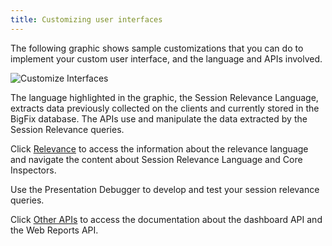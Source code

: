 ```yaml
---
title: Customizing user interfaces
---
```


The following graphic shows sample customizations that you can do to implement
your custom user interface, and the language and APIs involved.

![Customize Interfaces](/static/img/customize-interfaces.png)

The language highlighted in the graphic, the Session Relevance Language, extracts 
data previously collected on the clients and currently stored in the BigFix database.
The APIs use and manipulate the data extracted by the Session Relevance queries.

Click [Relevance](/relevance/) to access the information about the relevance 
language and navigate the content about Session Relevance Language and Core 
Inspectors.

<!--Click [Presentation Debugger](/relevance/tools/presentation_debugger.html) to access 
a tool useful --> Use the Presentation Debugger to develop and test your session relevance queries.

Click [Other APIs](/other/) to access the documentation about the dashboard API and the Web Reports API.

<!--- Select [Use Case Scenarios](/use-cases/) in the main toolbar and then the name
of the scenario listed in the graphic to see the steps to run to implement it. --->

